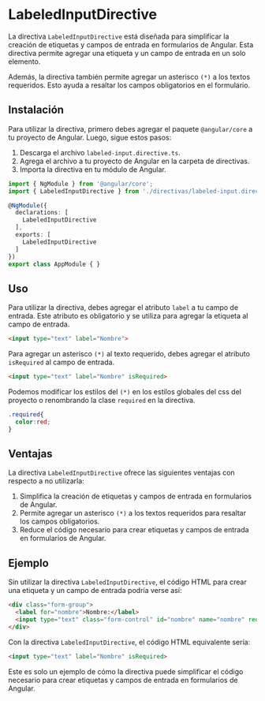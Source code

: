 # LabeledInputDirective

La directiva `LabeledInputDirective` está diseñada para simplificar la creación de etiquetas y campos de entrada en formularios de Angular. Esta directiva permite agregar una etiqueta y un campo de entrada en un solo elemento.

Además, la directiva también permite agregar un asterisco `(*)` a los textos requeridos. Esto ayuda a resaltar los campos obligatorios en el formulario.

## Instalación

Para utilizar la directiva, primero debes agregar el paquete `@angular/core` a tu proyecto de Angular. Luego, sigue estos pasos:

1. Descarga el archivo `labeled-input.directive.ts`.
2. Agrega el archivo a tu proyecto de Angular en la carpeta de directivas.
3. Importa la directiva en tu módulo de Angular.

```typescript
import { NgModule } from '@angular/core';
import { LabeledInputDirective } from './directivas/labeled-input.directive';

@NgModule({
  declarations: [
    LabeledInputDirective
  ],
  exports: [
    LabeledInputDirective
  ]
})
export class AppModule { }
```

## Uso

Para utilizar la directiva, debes agregar el atributo `label` a tu campo de entrada. Este atributo es obligatorio y se utiliza para agregar la etiqueta al campo de entrada.

```html
<input type="text" label="Nombre">
```

Para agregar un asterisco `(*)` al texto requerido, debes agregar el atributo `isRequired` al campo de entrada.

```html
<input type="text" label="Nombre" isRequired>
```

Podemos modificar los estilos del `(*)` en los estilos globales del css del proyecto o renombrando la clase `required` en la directiva.

```css
.required{
  color:red;
}
```

## Ventajas

La directiva `LabeledInputDirective` ofrece las siguientes ventajas con respecto a no utilizarla:

1. Simplifica la creación de etiquetas y campos de entrada en formularios de Angular.
2. Permite agregar un asterisco `(*)` a los textos requeridos para resaltar los campos obligatorios.
3. Reduce el código necesario para crear etiquetas y campos de entrada en formularios de Angular.

## Ejemplo

Sin utilizar la directiva `LabeledInputDirective`, el código HTML para crear una etiqueta y un campo de entrada podría verse así:

```html
<div class="form-group">
  <label for="nombre">Nombre:</label>
  <input type="text" class="form-control" id="nombre" name="nombre" required>
</div>
```

Con la directiva `LabeledInputDirective`, el código HTML equivalente sería:

```html
<input type="text" label="Nombre" isRequired>
```

Este es solo un ejemplo de cómo la directiva puede simplificar el código necesario para crear etiquetas y campos de entrada en formularios de Angular.
